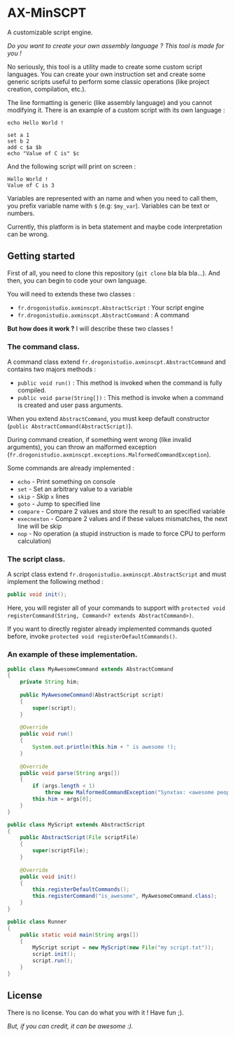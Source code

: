 # AX-MinSCPT
A customizable script engine.

*Do you want to create your own assembly language ? This tool is made for you !*

No seriously, this tool is a utility made to create some custom script languages. You can create your own instruction set and create some generic scripts useful to perform some classic operations (like project creation, compilation, etc.).

The line formatting is generic (like assembly language) and you cannot modifying it. There is an example of a custom script with its own language :
```
echo Hello World !

set a 1
set b 2
add c $a $b
echo "Value of C is" $c
```
And the following script will print on screen :
```
Hello World !
Value of C is 3
```

Variables are represented with an name and when you need to call them, you prefix variable name with `$` (e.g: `$my_var`). Variables can be text or numbers.

Currently, this platform is in beta statement and maybe code interpretation can be wrong.

## Getting started

First of all, you need to clone this repository (`git clone` bla bla bla...). And then, you can begin to code your own language.

You will need to extends these two classes :

* `fr.drogonistudio.axminscpt.AbstractScript` : Your script engine
* `fr.drogonistudio.axminscpt.AbstractCommand` : A command

**But how does it work ?** I will describe these two classes !

### The command class.

A command class extend `fr.drogonistudio.axminscpt.AbstractCommand` and contains two majors methods :
* `public void run()` : This method is invoked when the command is fully compiled.
* `public void parse(String[])` : This method is invoke when a command is created and user pass arguments.

When you extend `AbstractCommand`, you must keep default constructor (`public AbstractCommand(AbstractScript)`).

During command creation, if something went wrong (like invalid arguments), you can throw an malformed exception (`fr.drogonistudio.axminscpt.exceptions.MalformedCommandException`).

Some commands are already implemented :
* `echo` - Print something on console
* `set` - Set an arbitrary value to a variable
* `skip` - Skip `x` lines
* `goto` - Jump to specified line
* `compare` - Compare 2 values and store the result to an specified variable
* `execnexton` - Compare 2 values and if these values mismatches, the next line will be skip
* `nop` - No operation (a stupid instruction is made to force CPU to perform calculation)

### The script class.

A script class extend `fr.drogonistudio.axminscpt.AbstractScript` and must implement the following method :

```java
public void init();
```

Here, you will register all of your commands to support with `protected void registerCommand(String, Command<? extends AbstractCommand>)`.

If you want to directly register already implemented commands quoted before, invoke `protected void registerDefaultCommands()`.

### An example of these implementation.

```java
public class MyAwesomeCommand extends AbstractCommand
{
    private String him;
    
    public MyAwesomeCommand(AbstractScript script)
    {
    	super(script);
    }
    
    @Override
    public void run()
    {
    	System.out.println(this.him + " is awesome !);
    }
    
    @Override
    public void parse(String args[])
    {
    	if (args.length < 1)
        	throw new MalformedCommandException("Synxtax: <awesome people>);
       	this.him = args[0];
    }
}

public class MyScript extends AbstractScript
{
    public AbstractScript(File scriptFile)
    {
    	super(scriptFile);
    }
    
    @Override
    public void init()
    {
    	this.registerDefaultCommands();
        this.registerCommand("is_awesome", MyAwesomeCommand.class);
    }
}

public class Runner
{
    public static void main(String args[])
    {
    	MyScript script = new MyScript(new File("my script.txt"));
        script.init();
        script.run();
    }
}
```

## License
There is no license. You can do what you with it ! Have fun ;).

*But, if you can credit, it can be awesome :).*
